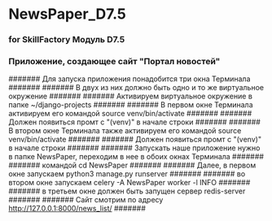 # NewsPaper_D7.5 #
### for SkillFactory Модуль D7.5 ###
### Приложение, создающее сайт "Портал новостей" ###
####### Для запуска приложения понадобится три окна Терминала #######
####### В двух из них должно быть одно и то же виртуальное окружение #######
####### Активируем виртуальное окружение в папке ~/django-projects #######
####### В первом окне Терминала активируем его командой source venv/bin/activate #######
####### Должен появиться промт с "(venv)" в начале строки #######
####### В втором окне Терминала также активируем его командой source venv/bin/activate #######
####### Должен появиться промт с "(venv)" в начале строки #######
####### Запускать наше приложение нужно в папке NewsPaper, переходим в нее в обоих окнах Терминала #######
####### командой cd NewsPaper #######
####### Далее, в первом окне запускаем python3 manage.py runserver #######
####### во втором окне запускаем celery -A NewsPaper worker -l INFO #######
####### в третьем окне должен быть запущен сервер redis-server #######
####### Сайт смотрим по адресу http://127.0.0.1:8000/news_list/ #######
